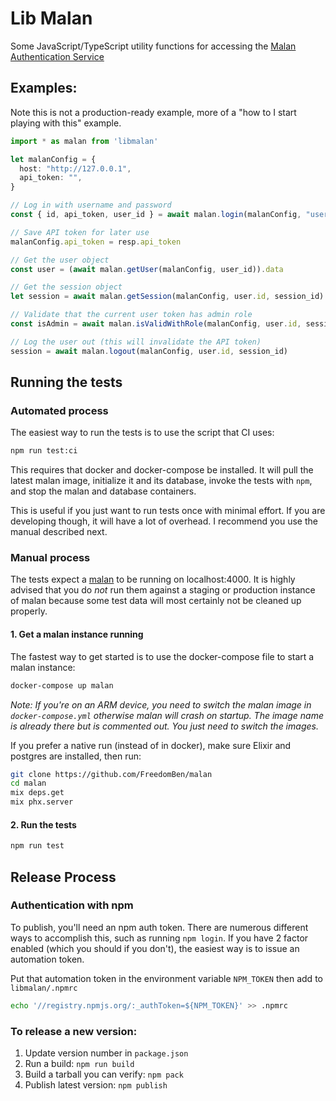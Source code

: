 # Lib Malan

Some JavaScript/TypeScript utility functions for accessing the [Malan Authentication Service](https://github.com/FreedomBen/malan)

## Examples:

Note this is not a production-ready example, more of a "how to I start playing with this" example.

```typescript
import * as malan from 'libmalan'

let malanConfig = {
  host: "http://127.0.0.1",
  api_token: "",
}

// Log in with username and password
const { id, api_token, user_id } = await malan.login(malanConfig, "username", "password")

// Save API token for later use
malanConfig.api_token = resp.api_token

// Get the user object
const user = (await malan.getUser(malanConfig, user_id)).data

// Get the session object
let session = await malan.getSession(malanConfig, user.id, session_id)

// Validate that the current user token has admin role
const isAdmin = await malan.isValidWithRole(malanConfig, user.id, session_id, "admin")

// Log the user out (this will invalidate the API token)
session = await malan.logout(malanConfig, user.id, session_id)
```

## Running the tests

### Automated process

The easiest way to run the tests is to use the script that CI uses:

```bash
npm run test:ci
```

This requires that docker and docker-compose be installed.  It will pull the latest
malan image, initialize it and its database, invoke the tests with `npm`, and stop the
malan and database containers.

This is useful if you just want to run tests once with minimal effort.  If you are
developing though, it will have a lot of overhead.  I recommend you use the manual
described next.

### Manual process

The tests expect a [malan](https://github.com/freedomben/malan) to be running on
localhost:4000.  It is highly advised that you do _not_ run them against a staging
or production instance of malan because some test data will most certainly not be
cleaned up properly.

#### 1.  Get a malan instance running

The fastest way to get started is to use the docker-compose file to start a malan
instance:

```bash
docker-compose up malan
```

_Note:  If you're on an ARM device, you need to switch the malan image in
`docker-compose.yml` otherwise malan will crash on startup.  The image name is
already there but is commented out.  You just need to switch the images._

If you prefer a native run (instead of in docker), make sure Elixir and postgres
are installed, then run:

```bash
git clone https://github.com/FreedomBen/malan
cd malan
mix deps.get
mix phx.server
```

#### 2.  Run the tests


```bash
npm run test
```

## Release Process

### Authentication with npm

To publish, you'll need an npm auth token.  There are numerous different ways to
accomplish this, such as running `npm login`.  If you have 2 factor enabled (which
you should if you don't), the easiest way is to issue an automation token.

Put that automation token in the environment variable `NPM_TOKEN` then add to
`libmalan/.npmrc`

```bash
echo '//registry.npmjs.org/:_authToken=${NPM_TOKEN}' >> .npmrc
```

### To release a new version:

1.  Update version number in `package.json`
1.  Run a build:  `npm run build`
1.  Build a tarball you can verify:  `npm pack`
1.  Publish latest version:  `npm publish`
